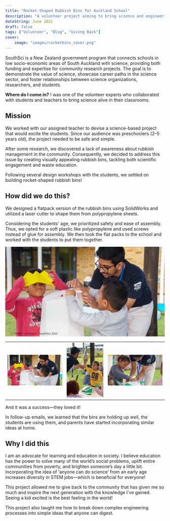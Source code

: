 ```yaml
---
title: "Rocket-Shaped Rubbish Bins for Auckland School"
description: "A volunteer project aiming to bring science and engineering to life in low socio-economic schools of Auckland."
dateString: June 2021
draft: false
tags: ["Volunteer", "Blog", "Giving Back"]
cover:
    image: "images/rocketbins_cover.png"
---
```


SouthSci is a New Zealand government program that connects schools in low socio-economic areas of South Auckland with science, providing both funding and expertise for community research projects. The goal is to demonstrate the value of science, showcase career paths in the science sector, and foster relationships between science organizations, researchers, and students.

**Where do I come in?** I was one of the volunteer experts who collaborated with students and teachers to bring science alive in their classrooms.

## Mission

We worked with our assigned teacher to devise a science-based project that would excite the students. Since our audience was preschoolers (2–5 years old), the project needed to be safe and simple.

After some research, we discovered a lack of awareness about rubbish management in the community. Consequently, we decided to address this issue by creating visually appealing rubbish bins, tackling both scientific engagement and waste education.

Following several design workshops with the students, we settled on building rocket-shaped rubbish bins!

## How did we do this?

We designed a flatpack version of the rubbish bins using SolidWorks and utilized a laser cutter to shape them from polypropylene sheets.

Considering the students' age, we prioritized safety and ease of assembly. Thus, we opted for a soft plastic like polypropylene and used screws instead of glue for assembly. We then took the flat packs to the school and worked with the students to put them together.

![Image 1](images/rocketbins_1.png)

| | | |
|--|--|--|
| ![Image 1](images/rocketbins_1.png) | ![Image 2](images/rocketbins_2.png) | ![Image 3](images/rocketbins_3.png) |

And it was a success—they loved it!

In follow-up emails, we learned that the bins are holding up well, the students are using them, and parents have started incorporating similar ideas at home.

## Why I did this

I am an advocate for learning and education in society. I believe education has the power to solve many of the world’s social problems, uplift entire communities from poverty, and brighten someone’s day a little bit. Incorporating the idea of ‘anyone can do science’ from an early age increases diversity in STEM jobs—which is beneficial for everyone!

This project allowed me to give back to the community that has given me so much and inspire the next generation with the knowledge I've gained. Seeing a kid excited is the best feeling in the world!

This project also taught me how to break down complex engineering processes into simple ideas that anyone can digest.
